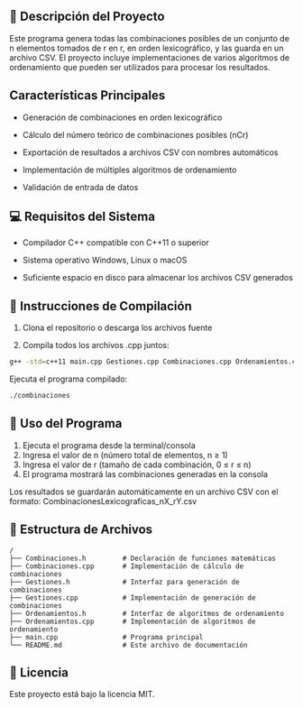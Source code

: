 ## 📌 Descripción del Proyecto
Este programa genera todas las combinaciones posibles de un conjunto de n elementos tomados de r en r, en orden lexicográfico, y las guarda en un archivo CSV. El proyecto incluye implementaciones de varios algoritmos de ordenamiento que pueden ser utilizados para procesar los resultados.

## Características Principales
- Generación de combinaciones en orden lexicográfico

- Cálculo del número teórico de combinaciones posibles (nCr)

- Exportación de resultados a archivos CSV con nombres automáticos

- Implementación de múltiples algoritmos de ordenamiento

- Validación de entrada de datos

## 💻 Requisitos del Sistema
- Compilador C++ compatible con C++11 o superior

- Sistema operativo Windows, Linux o macOS

- Suficiente espacio en disco para almacenar los archivos CSV generados

## 🔧 Instrucciones de Compilación
1. Clona el repositorio o descarga los archivos fuente

2. Compila todos los archivos .cpp juntos:

```bash
g++ -std=c++11 main.cpp Gestiones.cpp Combinaciones.cpp Ordenamientos.cpp -o combinaciones
```

Ejecuta el programa compilado:
```bash
./combinaciones
```

## 🚀 Uso del Programa
1. Ejecuta el programa desde la terminal/consola
2. Ingresa el valor de n (número total de elementos, n ≥ 1)
3. Ingresa el valor de r (tamaño de cada combinación, 0 ≤ r ≤ n)
4. El programa mostrará las combinaciones generadas en la consola

Los resultados se guardarán automáticamente en un archivo CSV con el formato: CombinacionesLexicograficas_nX_rY.csv

## 📂 Estructura de Archivos
```
/
├── Combinaciones.h         # Declaración de funciones matemáticas
├── Combinaciones.cpp       # Implementación de cálculo de combinaciones
├── Gestiones.h             # Interfaz para generación de combinaciones
├── Gestiones.cpp           # Implementación de generación de combinaciones
├── Ordenamientos.h         # Interfaz de algoritmos de ordenamiento
├── Ordenamientos.cpp       # Implementación de algoritmos de ordenamiento
├── main.cpp                # Programa principal
└── README.md               # Este archivo de documentación
```
## 📜 Licencia
Este proyecto está bajo la licencia MIT.
